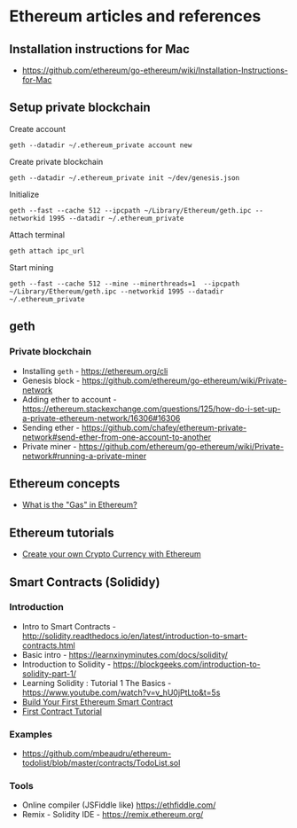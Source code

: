 # Ethereum articles and references

## Installation instructions for Mac
- https://github.com/ethereum/go-ethereum/wiki/Installation-Instructions-for-Mac

## Setup private blockchain

Create account
```
geth --datadir ~/.ethereum_private account new
```

Create private blockchain
```
geth --datadir ~/.ethereum_private init ~/dev/genesis.json
```

Initialize
```
geth --fast --cache 512 --ipcpath ~/Library/Ethereum/geth.ipc --networkid 1995 --datadir ~/.ethereum_private
``` 

Attach terminal
```
geth attach ipc_url
```

Start mining
```
geth --fast --cache 512 --mine --minerthreads=1  --ipcpath ~/Library/Ethereum/geth.ipc --networkid 1995 --datadir ~/.ethereum_private
```

## geth

### Private blockchain
- Installing `geth` - https://ethereum.org/cli
- Genesis block - https://github.com/ethereum/go-ethereum/wiki/Private-network
- Adding ether to account - https://ethereum.stackexchange.com/questions/125/how-do-i-set-up-a-private-ethereum-network/16306#16306
- Sending ether - https://github.com/chafey/ethereum-private-network#send-ether-from-one-account-to-another
- Private miner - https://github.com/ethereum/go-ethereum/wiki/Private-network#running-a-private-miner

## Ethereum concepts
- [What is the "Gas" in Ethereum?](https://www.cryptocompare.com/coins/guides/what-is-the-gas-in-ethereum/)

## Ethereum tutorials
- [Create your own Crypto Currency with Ethereum](https://www.ethereum.org/token)


## Smart Contracts (Solididy)
### Introduction
- Intro to Smart Contracts - http://solidity.readthedocs.io/en/latest/introduction-to-smart-contracts.html
- Basic intro - https://learnxinyminutes.com/docs/solidity/
- Introduction to Solidity - https://blockgeeks.com/introduction-to-solidity-part-1/
- Learning Solidity : Tutorial 1 The Basics - https://www.youtube.com/watch?v=v_hU0jPtLto&t=5s
- [Build Your First Ethereum Smart Contract](https://codeburst.io/build-your-first-ethereum-smart-contract-with-solidity-tutorial-94171d6b1c4b)
- [First Contract Tutorial](https://github.com/ethereum/go-ethereum/wiki/Contract-Tutorial)

### Examples
- https://github.com/mbeaudru/ethereum-todolist/blob/master/contracts/TodoList.sol

### Tools  
- Online compiler (JSFiddle like) https://ethfiddle.com/
- Remix - Solidity IDE - https://remix.ethereum.org/
